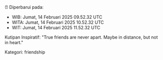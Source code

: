 ⏰ Diperbarui pada:
- WIB: Jumat, 14 Februari 2025 09.52.32 UTC
- WITA: Jumat, 14 Februari 2025 10.52.32 UTC
- WIT: Jumat, 14 Februari 2025 11.52.32 UTC

Kutipan Inspiratif:
"True friends are never apart. Maybe in distance, but not in heart."


Kategori: friendship


